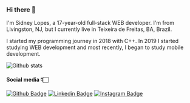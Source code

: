 ### Hi there 👋

<!--
**sidneylopes/sidneylopes** is a ✨ _special_ ✨ repository because its `README.md` (this file) appears on your GitHub profile. -->

I'm Sidney Lopes, a 17-year-old full-stack WEB developer. I'm from Livingston, NJ, but I currently live in Teixeira de Freitas, BA, Brazil.

I started my programming journey in 2018 with C++. In 2019 I started studying WEB development and most recently, I began to study mobile development.

![Github stats](https://github-readme-stats.vercel.app/api?username=sidneylopes&count_private=true&show_icons=true&theme=tokyonight)

#### Social media 👇🏻
[![Github Badge](https://img.shields.io/badge/-Github-000?style=flat-square&logo=Github&logoColor=white&link=https://github.com/sidneylopes)](https://github.com/sidneylopes) [![Linkedin Badge](https://img.shields.io/badge/-LinkedIn-blue?style=flat-square&logo=Linkedin&logoColor=white&link=http://www.linkedin.com/in/sidneybarbosa)](http://www.linkedin.com/in/sidneybarbosa) [![Instagram Badge](https://img.shields.io/badge/-Instagram-violet?style=flat-square&logo=Instagram&logoColor=white&link=https://www.instagram.com/lidneysopes/?hl=pt)](https://www.instagram.com/lidneysopes/) <!--[![Gmail Badge](https://img.shields.io/badge/-Gmail-c14438?style=flat-square&logo=Gmail&logoColor=white&link=sidneylopesjr@gmail.com)](sidneylopesjr@gmail.com) -->

